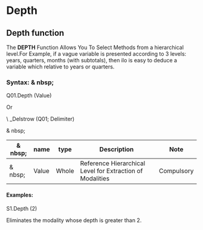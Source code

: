# Depth

## Depth function

The **DEPTH** Function Allows You To Select Methods from a hierarchical level.For Example, if a vague variable is presented according to 3 levels: years, quarters, months (with subtotals), then ilo is easy to deduce a variable which relative to years or quarters.

### Syntax: & nbsp;

Q01.Depth (Value)

Or

\ _Delstrow (Q01; Delimiter)

& nbsp;

| & nbsp; | **name** | **type** | **Description** | **Note** |
| --- | --- | --- | --- | --- |
| & nbsp; | Value | Whole | Reference Hierarchical Level for Extraction of Modalities | Compulsory |


#### Examples:

S1.Depth (2)

Eliminates the modality whose depth is greater than 2.